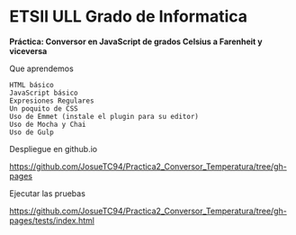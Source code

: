 # **ETSII ULL Grado de Informatica**

**Práctica: Conversor en JavaScript de grados Celsius a Farenheit y viceversa**

Que aprendemos

    HTML básico
    JavaScript básico
    Expresiones Regulares
    Un poquito de CSS
    Uso de Emmet (instale el plugin para su editor)
    Uso de Mocha y Chai
    Uso de Gulp

Despliegue en github.io

   https://github.com/JosueTC94/Practica2_Conversor_Temperatura/tree/gh-pages  

Ejecutar las pruebas

   https://github.com/JosueTC94/Practica2_Conversor_Temperatura/tree/gh-pages/tests/index.html
